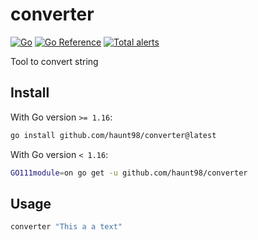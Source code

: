 # converter

[![Go](https://github.com/haunt98/converter/workflows/Go/badge.svg?branch=master)](https://github.com/actions/setup-go)
[![Go Reference](https://pkg.go.dev/badge/github.com/haunt98/converter.svg)](https://pkg.go.dev/github.com/haunt98/converter)
[![Total alerts](https://img.shields.io/lgtm/alerts/g/haunt98/converter.svg?logo=lgtm&logoWidth=18)](https://lgtm.com/projects/g/haunt98/converter/alerts/)

Tool to convert string

## Install

With Go version `>= 1.16`:

```sh
go install github.com/haunt98/converter@latest
```

With Go version `< 1.16`:

```sh
GO111module=on go get -u github.com/haunt98/converter
```

## Usage

```sh
converter "This a a text"
```

